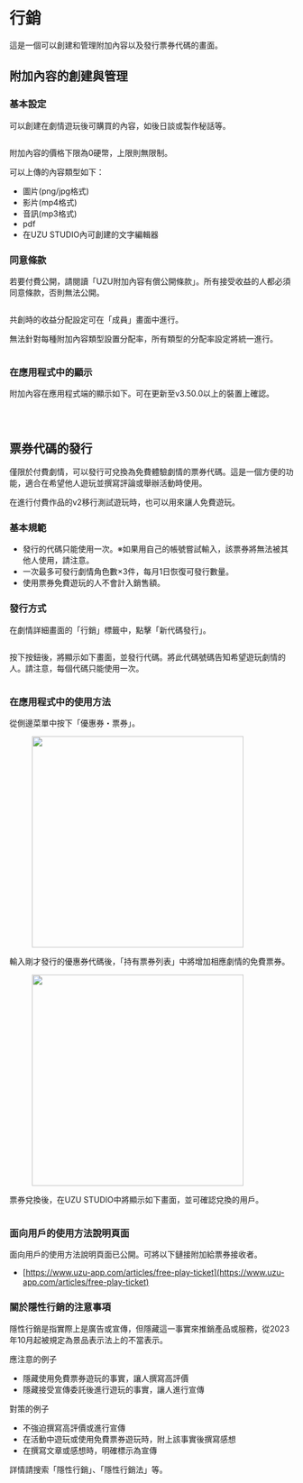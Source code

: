 # 行銷

這是一個可以創建和管理附加內容以及發行票券代碼的畫面。

## 附加內容的創建與管理

### 基本設定

可以創建在劇情遊玩後可購買的內容，如後日談或製作秘話等。

<figure><img src="../.gitbook/assets/image (3) (1) (1) (1) (1) (1) (1) (1) (1) (1) (1).png" alt=""><figcaption></figcaption></figure>

附加內容的價格下限為0硬幣，上限則無限制。

可以上傳的內容類型如下：

* 圖片(png/jpg格式)
* 影片(mp4格式)
* 音訊(mp3格式)
* pdf
* 在UZU STUDIO內可創建的文字編輯器

### 同意條款

若要付費公開，請閱讀「UZU附加內容有償公開條款」。所有接受收益的人都必須同意條款，否則無法公開。

<figure><img src="../.gitbook/assets/image (100).png" alt=""><figcaption></figcaption></figure>

共創時的收益分配設定可在「成員」畫面中進行。

無法針對每種附加內容類型設置分配率，所有類型的分配率設定將統一進行。

<figure><img src="../.gitbook/assets/image (101).png" alt=""><figcaption></figcaption></figure>

### 在應用程式中的顯示

附加內容在應用程式端的顯示如下。可在更新至v3.50.0以上的裝置上確認。

<figure><img src="../.gitbook/assets/image (70).png" alt=""><figcaption></figcaption></figure>

<figure><img src="../.gitbook/assets/image (74).png" alt=""><figcaption></figcaption></figure>

<figure><img src="../.gitbook/assets/image (75).png" alt=""><figcaption></figcaption></figure>

## 票券代碼的發行

僅限於付費劇情，可以發行可兌換為免費體驗劇情的票券代碼。這是一個方便的功能，適合在希望他人遊玩並撰寫評論或舉辦活動時使用。

在進行付費作品的v2移行測試遊玩時，也可以用來讓人免費遊玩。

### 基本規範

* 發行的代碼只能使用一次。※如果用自己的帳號嘗試輸入，該票券將無法被其他人使用，請注意。
* 一次最多可發行劇情角色數×3件，每月1日恢復可發行數量。
* 使用票券免費遊玩的人不會計入銷售額。

### 發行方式

在劇情詳細畫面的「行銷」標籤中，點擊「新代碼發行」。

<figure><img src="../.gitbook/assets/image (3) (1).png" alt=""><figcaption></figcaption></figure>

按下按鈕後，將顯示如下畫面，並發行代碼。將此代碼號碼告知希望遊玩劇情的人。請注意，每個代碼只能使用一次。

<figure><img src="../.gitbook/assets/スクリーンショット 2024-04-15 18.49.19.png" alt=""><figcaption></figcaption></figure>

### 在應用程式中的使用方法

從側邊菜單中按下「優惠券・票券」。

<div align="left" data-full-width="false">

<figure><img src="../.gitbook/assets/IMG_2013.png" alt="" width="375"><figcaption></figcaption></figure>

</div>

輸入剛才發行的優惠券代碼後，「持有票券列表」中將增加相應劇情的免費票券。

<div align="left">

<figure><img src="../.gitbook/assets/IMG_2014.png" alt="" width="375"><figcaption></figcaption></figure>

</div>

票券兌換後，在UZU STUDIO中將顯示如下畫面，並可確認兌換的用戶。

<figure><img src="../.gitbook/assets/スクリーンショット 2024-04-15 19.00.29.png" alt=""><figcaption></figcaption></figure>

### 面向用戶的使用方法說明頁面

面向用戶的使用方法說明頁面已公開。可將以下鏈接附加給票券接收者。

* [https://www.uzu-app.com/articles/free-play-ticket](https://www.uzu-app.com/articles/free-play-ticket)

### 關於隱性行銷的注意事項

隱性行銷是指實際上是廣告或宣傳，但隱藏這一事實來推銷產品或服務，從2023年10月起被規定為景品表示法上的不當表示。

應注意的例子

* 隱藏使用免費票券遊玩的事實，讓人撰寫高評價
* 隱藏接受宣傳委託後進行遊玩的事實，讓人進行宣傳

對策的例子

* 不強迫撰寫高評價或進行宣傳
* 在活動中遊玩或使用免費票券遊玩時，附上該事實後撰寫感想
* 在撰寫文章或感想時，明確標示為宣傳

詳情請搜索「隱性行銷」、「隱性行銷法」等。